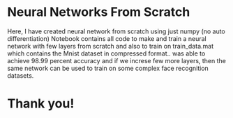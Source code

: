 # Neural Networks From Scratch

Here, I have created neural network from scratch using just numpy (no auto differentiation)
Notebook contains all code to make and train a neural network with few layers from scratch and also to train on train_data.mat which contains the Mnist dataset in compressed format..
was able to achieve 98.99 percent accuracy and if we increse few more layers, then the same network can be used to train on some complex face recognition datasets.

# Thank you!
